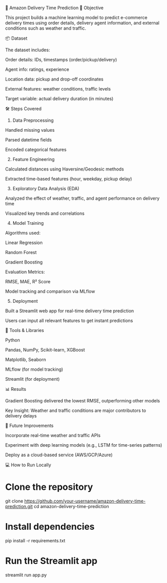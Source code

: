 🚚 Amazon Delivery Time Prediction
🧠 Objective

This project builds a machine learning model to predict e-commerce delivery times using order details, delivery agent information, and external conditions such as weather and traffic.

📦 Dataset

The dataset includes:

Order details: IDs, timestamps (order/pickup/delivery)

Agent info: ratings, experience

Location data: pickup and drop-off coordinates

External features: weather conditions, traffic levels

Target variable: actual delivery duration (in minutes)

🛠 Steps Covered
1. Data Preprocessing

Handled missing values

Parsed datetime fields

Encoded categorical features

2. Feature Engineering

Calculated distances using Haversine/Geodesic methods

Extracted time-based features (hour, weekday, pickup delay)

3. Exploratory Data Analysis (EDA)

Analyzed the effect of weather, traffic, and agent performance on delivery time

Visualized key trends and correlations

4. Model Training

Algorithms used:

Linear Regression

Random Forest

Gradient Boosting

Evaluation Metrics:

RMSE, MAE, R² Score

Model tracking and comparison via MLflow

5. Deployment

Built a Streamlit web app for real-time delivery time prediction

Users can input all relevant features to get instant predictions

🔧 Tools & Libraries

Python

Pandas, NumPy, Scikit-learn, XGBoost

Matplotlib, Seaborn

MLflow (for model tracking)

Streamlit (for deployment)

📊 Results

Gradient Boosting delivered the lowest RMSE, outperforming other models

Key Insight: Weather and traffic conditions are major contributors to delivery delays

🚀 Future Improvements

Incorporate real-time weather and traffic APIs

Experiment with deep learning models (e.g., LSTM for time-series patterns)

Deploy as a cloud-based service (AWS/GCP/Azure)

💻 How to Run Locally
# Clone the repository
git clone https://github.com/your-username/amazon-delivery-time-prediction.git
cd amazon-delivery-time-prediction

# Install dependencies
pip install -r requirements.txt

# Run the Streamlit app
streamlit run app.py
